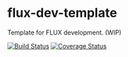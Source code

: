 flux-dev-template
=================

Template for FLUX development. (WIP)

[![Build Status](https://img.shields.io/travis/stanleyhlng/flux-dev-template.svg?style=flat-square)](https://travis-ci.org/stanleyhlng/flux-dev-template)
[![Coverage Status](https://coveralls.io/repos/stanleyhlng/flux-dev-template/badge.svg)](https://coveralls.io/r/stanleyhlng/flux-dev-template)
